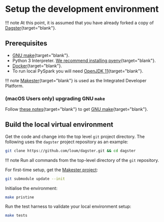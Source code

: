 # Setup the development environment

!!! note
    At this point, it is assumed that you have already forked a copy of [Dagster](https://github.com/loum/dagster){target="blank"}.

## Prerequisites

- [GNU make](https://www.gnu.org/software/make/manual/make.html){target="blank"}.
- Python 3 Interpreter. [We recommend installing pyenv](https://github.com/pyenv/pyenv){target="blank"}.
- [Docker](https://www.docker.com/){target="blank"}.
- To run local PySpark you will need [OpenJDK 11](https://openjdk.java.net/install/){target="blank"}.

!!! note
    [Makester](https://loum.github.io/makester/){target="blank"} is used as the Integrated Developer Platform.

### (macOS Users only) upgrading GNU `make`
Follow [these notes](https://loum.github.io/makester/macos/#upgrading-gnu-make-macos){target="blank"} to get [GNU make](https://www.gnu.org/software/make/manual/make.html){target="blank"}.

## Build the local virtual environment

Get the code and change into the top level `git` project directory. The following  uses the `dagster` project
repository as an example:
``` sh
git clone https://github.com/loum/dagster.git && cd dagster
```

!!! note
    Run all commands from the top-level directory of the `git` repository.

For first-time setup, get the [Makester project](https://github.com/loum/makester.git):
``` sh
git submodule update --init
```

Initialise the environment:
``` sh
make pristine
```

Run the test harness to validate your local environment setup:
``` sh
make tests
```
